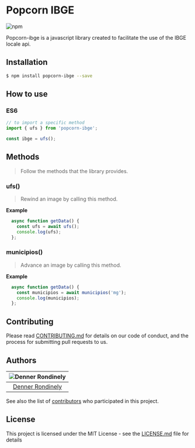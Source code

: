 # Popcorn IBGE
![npm](https://img.shields.io/npm/dy/popcorn-ibge)

Popcorn-ibge is a javascript library created to facilitate the use of the IBGE locale api.



## Installation

```sh
$ npm install popcorn-ibge --save
```

## How to use

### ES6

```js
// to import a specific method
import { ufs } from 'popcorn-ibge';

const ibge = ufs();

```
## Methods

> Follow the methods that the library provides.

### ufs()

> Rewind an image by calling this method.



**Example**

```js
  async function getData() {
    const ufs = await ufs();
    console.log(ufs);
  };
```

### municipios()

> Advance an image by calling this method.



**Example**

```js
  async function getData() {
    const municipios = await municipios('mg');
    console.log(municipios);
  };
```

## Contributing

Please read [CONTRIBUTING.md](CONTRIBUTING.md) for details on our code of conduct, and the process for submitting pull requests to us.


## Authors

| ![Denner Rondinely](https://avatars0.githubusercontent.com/u/14242874?s=460&v=4)|
|:---------------------:|
|  [Denner Rondinely](https://github.com/dennerrondinely/)   |

See also the list of [contributors](https://github.com/dennerrondinely/popcorn-slide/contributors) who participated in this project.

## License

This project is licensed under the MIT License - see the [LICENSE.md](LICENSE.md) file for details
